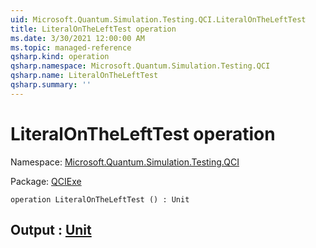 ```yaml
---
uid: Microsoft.Quantum.Simulation.Testing.QCI.LiteralOnTheLeftTest
title: LiteralOnTheLeftTest operation
ms.date: 3/30/2021 12:00:00 AM
ms.topic: managed-reference
qsharp.kind: operation
qsharp.namespace: Microsoft.Quantum.Simulation.Testing.QCI
qsharp.name: LiteralOnTheLeftTest
qsharp.summary: ''
---
```


# LiteralOnTheLeftTest operation

Namespace: [Microsoft.Quantum.Simulation.Testing.QCI](xref:Microsoft.Quantum.Simulation.Testing.QCI)

Package: [QCIExe](https://nuget.org/packages/QCIExe)




```qsharp
operation LiteralOnTheLeftTest () : Unit
```


## Output : [Unit](xref:microsoft.quantum.lang-ref.unit)

